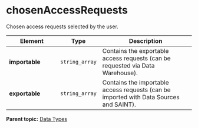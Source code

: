 # chosenAccessRequests

Chosen access requests selected by the user.

|Element|Type|Description|
|-------|----|-----------|
|**importable**    |`string_array` |Contains the exportable access requests \(can be requested via Data Warehouse\).|
|**exportable**         |`string_array` |Contains the importable access requests \(can be imported with Data Sources and SAINT\).|

**Parent topic:** [Data Types](../data_types/c_genesis_api_datatypes.md)

